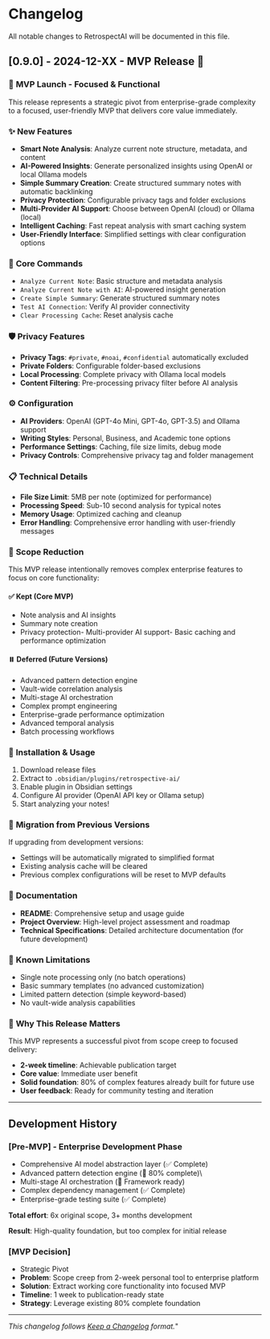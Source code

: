 # Changelog

All notable changes to RetrospectAI will be documented in this file.

## [0.9.0] - 2024-12-XX - MVP Release 🎯

### 🎉 **MVP Launch - Focused & Functional**

This release represents a strategic pivot from enterprise-grade complexity to a focused, user-friendly MVP that delivers core value immediately.

### ✨ **New Features**
- **Smart Note Analysis**: Analyze current note structure, metadata, and content
- **AI-Powered Insights**: Generate personalized insights using OpenAI or local Ollama models
- **Simple Summary Creation**: Create structured summary notes with automatic backlinking
- **Privacy Protection**: Configurable privacy tags and folder exclusions
- **Multi-Provider AI Support**: Choose between OpenAI (cloud) or Ollama (local)
- **Intelligent Caching**: Fast repeat analysis with smart caching system
- **User-Friendly Interface**: Simplified settings with clear configuration options

### 🔧 **Core Commands**
- `Analyze Current Note`: Basic structure and metadata analysis
- `Analyze Current Note with AI`: AI-powered insight generation
- `Create Simple Summary`: Generate structured summary notes
- `Test AI Connection`: Verify AI provider connectivity
- `Clear Processing Cache`: Reset analysis cache

### 🛡️ **Privacy Features**
- **Privacy Tags**: `#private`, `#noai`, `#confidential` automatically excluded
- **Private Folders**: Configurable folder-based exclusions
- **Local Processing**: Complete privacy with Ollama local models
- **Content Filtering**: Pre-processing privacy filter before AI analysis

### ⚙️ **Configuration**
- **AI Providers**: OpenAI (GPT-4o Mini, GPT-4o, GPT-3.5) and Ollama support
- **Writing Styles**: Personal, Business, and Academic tone options
- **Performance Settings**: Caching, file size limits, debug mode
- **Privacy Controls**: Comprehensive privacy tag and folder management

### 📋 **Technical Details**
- **File Size Limit**: 5MB per note (optimized for performance)
- **Processing Speed**: Sub-10 second analysis for typical notes
- **Memory Usage**: Optimized caching and cleanup
- **Error Handling**: Comprehensive error handling with user-friendly messages

### 🎯 **Scope Reduction**

This MVP release intentionally removes complex enterprise features to focus on core functionality:

#### ✅ **Kept (Core MVP)**
- Note analysis and AI insights
- Summary note creation
- Privacy protection- Multi-provider AI support- Basic caching and performance optimization

#### ⏸️ **Deferred (Future Versions)**
- Advanced pattern detection engine
- Vault-wide correlation analysis
- Multi-stage AI orchestration
- Complex prompt engineering
- Enterprise-grade performance optimization
- Advanced temporal analysis
- Batch processing workflows

### 🚀 **Installation & Usage**
1. Download release files
2. Extract to `.obsidian/plugins/retrospective-ai/`
3. Enable plugin in Obsidian settings
4. Configure AI provider (OpenAI API key or Ollama setup)
5. Start analyzing your notes!

### 🔄 **Migration from Previous Versions**

If upgrading from development versions:
- Settings will be automatically migrated to simplified format
- Existing analysis cache will be cleared
- Previous complex configurations will be reset to MVP defaults

### 📖 **Documentation**
- **README**: Comprehensive setup and usage guide
- **Project Overview**: High-level project assessment and roadmap
- **Technical Specifications**: Detailed architecture documentation (for future development)

### 🐛 **Known Limitations**
- Single note processing only (no batch operations)
- Basic summary templates (no advanced customization)
- Limited pattern detection (simple keyword-based)
- No vault-wide analysis capabilities

### 🎉 **Why This Release Matters**

This MVP represents a successful pivot from scope creep to focused delivery:
- **2-week timeline**: Achievable publication target
- **Core value**: Immediate user benefit
- **Solid foundation**: 80% of complex features already built for future use
- **User feedback**: Ready for community testing and iteration

---

## Development History

### [Pre-MVP] - Enterprise Development Phase
- Comprehensive AI model abstraction layer (✅ Complete)
- Advanced pattern detection engine (🚧 80% complete)\
- Multi-stage AI orchestration (🚧 Framework ready)
- Complex dependency management (✅ Complete)
- Enterprise-grade testing suite (✅ Complete)

**Total effort**: 6x original scope, 3+ months development

**Result**: High-quality foundation, but too complex for initial release

### [MVP Decision] 
- Strategic Pivot
- **Problem**: Scope creep from 2-week personal tool to enterprise platform
- **Solution**: Extract working core functionality into focused MVP
- **Timeline**: 1 week to publication-ready state
- **Strategy**: Leverage existing 80% complete foundation

---

*This changelog follows [Keep a Changelog](https://keepachangelog.com/) format.*" 